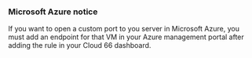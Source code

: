 <!-- post: -->


### Microsoft Azure notice

If you want to open a custom port to you server in Microsoft Azure, you must add an endpoint for that VM in your Azure management portal after adding the rule in your Cloud 66 dashboard.




